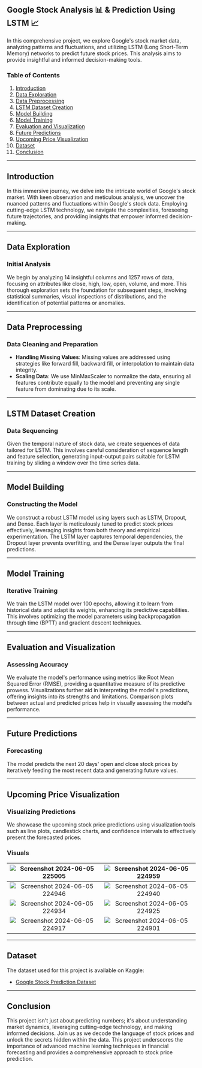 
## Google Stock Analysis 📊 & Prediction Using LSTM 📈

In this comprehensive project, we explore Google's stock market data, analyzing patterns and fluctuations, and utilizing LSTM (Long Short-Term Memory) networks to predict future stock prices. This analysis aims to provide insightful and informed decision-making tools.

### Table of Contents

1. [Introduction](#introduction)
2. [Data Exploration](#data-exploration)
3. [Data Preprocessing](#data-preprocessing)
4. [LSTM Dataset Creation](#lstm-dataset-creation)
5. [Model Building](#model-building)
6. [Model Training](#model-training)
7. [Evaluation and Visualization](#evaluation-and-visualization)
8. [Future Predictions](#future-predictions)
9. [Upcoming Price Visualization](#upcoming-price-visualization)
10. [Dataset](#dataset)
11. [Conclusion](#conclusion)


---

## Introduction

In this immersive journey, we delve into the intricate world of Google's stock market. With keen observation and meticulous analysis, we uncover the nuanced patterns and fluctuations within Google's stock data. Employing cutting-edge LSTM technology, we navigate the complexities, foreseeing future trajectories, and providing insights that empower informed decision-making.

---

## Data Exploration

### Initial Analysis

We begin by analyzing 14 insightful columns and 1257 rows of data, focusing on attributes like close, high, low, open, volume, and more. This thorough exploration sets the foundation for subsequent steps, involving statistical summaries, visual inspections of distributions, and the identification of potential patterns or anomalies.

---

## Data Preprocessing

### Data Cleaning and Preparation

- **Handling Missing Values**: Missing values are addressed using strategies like forward fill, backward fill, or interpolation to maintain data integrity.
- **Scaling Data**: We use MinMaxScaler to normalize the data, ensuring all features contribute equally to the model and preventing any single feature from dominating due to its scale.

---

## LSTM Dataset Creation

### Data Sequencing

Given the temporal nature of stock data, we create sequences of data tailored for LSTM. This involves careful consideration of sequence length and feature selection, generating input-output pairs suitable for LSTM training by sliding a window over the time series data.

---

## Model Building

### Constructing the Model

We construct a robust LSTM model using layers such as LSTM, Dropout, and Dense. Each layer is meticulously tuned to predict stock prices effectively, leveraging insights from both theory and empirical experimentation. The LSTM layer captures temporal dependencies, the Dropout layer prevents overfitting, and the Dense layer outputs the final predictions.

---

## Model Training

### Iterative Training

We train the LSTM model over 100 epochs, allowing it to learn from historical data and adapt its weights, enhancing its predictive capabilities. This involves optimizing the model parameters using backpropagation through time (BPTT) and gradient descent techniques.

---

## Evaluation and Visualization

### Assessing Accuracy

We evaluate the model's performance using metrics like Root Mean Squared Error (RMSE), providing a quantitative measure of its predictive prowess. Visualizations further aid in interpreting the model's predictions, offering insights into its strengths and limitations. Comparison plots between actual and predicted prices help in visually assessing the model's performance.

---

## Future Predictions

### Forecasting

The model predicts the next 20 days' open and close stock prices by iteratively feeding the most recent data and generating future values.

---

## Upcoming Price Visualization

### Visualizing Predictions

We showcase the upcoming stock price predictions using visualization tools such as line plots, candlestick charts, and confidence intervals to effectively present the forecasted prices.



### Visuals

| ![Screenshot 2024-06-05 225005](https://github.com/virajbhutada/Google-Stock-Price-Forecasting-LSTM/assets/143819712/f6e89b00-4690-4df9-a648-5bfd75ab79f0) | ![Screenshot 2024-06-05 224959](https://github.com/virajbhutada/Google-Stock-Price-Forecasting-LSTM/assets/143819712/f3ac6779-af6c-4dbf-afe6-35a76934c365) |
|:---:|:---:|
| ![Screenshot 2024-06-05 224946](https://github.com/virajbhutada/Google-Stock-Price-Forecasting-LSTM/assets/143819712/63dcc3b7-0dfe-49c9-b398-1ca01fc73cc2) | ![Screenshot 2024-06-05 224940](https://github.com/virajbhutada/Google-Stock-Price-Forecasting-LSTM/assets/143819712/6b621270-4186-4afa-8445-f68042359ab9) |
| ![Screenshot 2024-06-05 224934](https://github.com/virajbhutada/Google-Stock-Price-Forecasting-LSTM/assets/143819712/7499ef1c-4f3c-426f-81ec-b501274ea2f0) | ![Screenshot 2024-06-05 224925](https://github.com/virajbhutada/Google-Stock-Price-Forecasting-LSTM/assets/143819712/ac928000-2bd9-4d7a-a5f5-e84e99cfc1a5) |
| ![Screenshot 2024-06-05 224917](https://github.com/virajbhutada/Google-Stock-Price-Forecasting-LSTM/assets/143819712/390264d2-92e9-4155-b542-6494ba346a2a) | ![Screenshot 2024-06-05 224901](https://github.com/virajbhutada/Google-Stock-Price-Forecasting-LSTM/assets/143819712/d36c4c58-4655-4cfe-8eb4-740b20966945) |

---

## Dataset

The dataset used for this project is available on Kaggle:
- [Google Stock Prediction Dataset](https://www.kaggle.com/datasets/shreenidhihipparagi/google-stock-prediction)

---

## Conclusion

This project isn't just about predicting numbers; it's about understanding market dynamics, leveraging cutting-edge technology, and making informed decisions. Join us as we decode the language of stock prices and unlock the secrets hidden within the data. This project underscores the importance of advanced machine learning techniques in financial forecasting and provides a comprehensive approach to stock price prediction.
